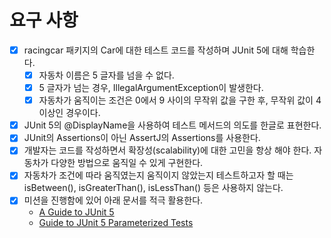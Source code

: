 # 요구 사항

- [x] racingcar 패키지의 Car에 대한 테스트 코드를 작성하며 JUnit 5에 대해 학습한다.
  - [x] 자동차 이름은 5 글자를 넘을 수 없다.
  - [x] 5 글자가 넘는 경우, IllegalArgumentException이 발생한다.
  - [x] 자동차가 움직이는 조건은 0에서 9 사이의 무작위 값을 구한 후, 무작위 값이 4 이상인 경우이다.
- [x] JUnit 5의 @DisplayName을 사용하여 테스트 메서드의 의도를 한글로 표현한다.
- [x] JUnit의 Assertions이 아닌 AssertJ의 Assertions를 사용한다.
- [x] 개발자는 코드를 작성하면서 확장성(scalability)에 대한 고민을 항상 해야 한다. 자동차가 다양한 방법으로 움직일 수 있게 구현한다.
- [x] 자동차가 조건에 따라 움직였는지 움직이지 않았는지 테스트하고자 할 때는 isBetween(), isGreaterThan(), isLessThan() 등은 사용하지 않는다.
- [x] 미션을 진행함에 있어 아래 문서를 적극 활용한다.
  - [A Guide to JUnit 5](https://www.baeldung.com/junit-5)
  - [Guide to JUnit 5 Parameterized Tests](https://www.baeldung.com/parameterized-tests-junit-5)